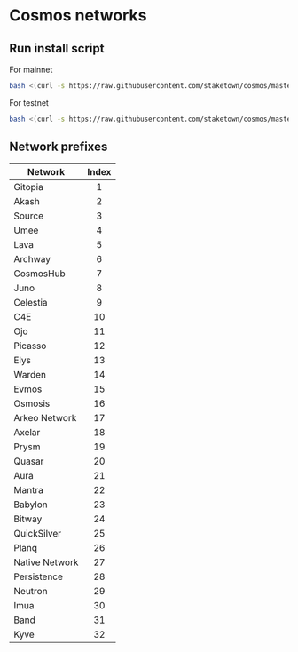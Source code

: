 # Cosmos networks

## Run install script

For mainnet
```bash
bash <(curl -s https://raw.githubusercontent.com/staketown/cosmos/master/composable/main_install.sh)
```

For testnet
```bash
bash <(curl -s https://raw.githubusercontent.com/staketown/cosmos/master/composable/test_install.sh)
```

## Network prefixes

| Network        | Index |
|----------------|:-----:|
| Gitopia        |   1   |
| Akash          |   2   |
| Source         |   3   |
| Umee           |   4   |
| Lava           |   5   |
| Archway        |   6   | // free
| CosmosHub      |   7   |
| Juno           |   8   |
| Celestia       |   9   |
| C4E            |  10   |
| Ojo            |  11   |
| Picasso        |  12   |
| Elys           |  13   |
| Warden         |  14   |
| Evmos          |  15   | // free
| Osmosis        |  16   |
| Arkeo Network  |  17   |
| Axelar         |  18   |
| Prysm          |  19   |
| Quasar         |  20   |
| Aura           |  21   |
| Mantra         |  22   |
| Babylon        |  23   |
| Bitway         |  24   |
| QuickSilver    |  25   |
| Planq          |  26   |
| Native Network |  27   |
| Persistence    |  28   |
| Neutron        |  29   |
| Imua           |  30   |
| Band           |  31   |
| Kyve           |  32   |